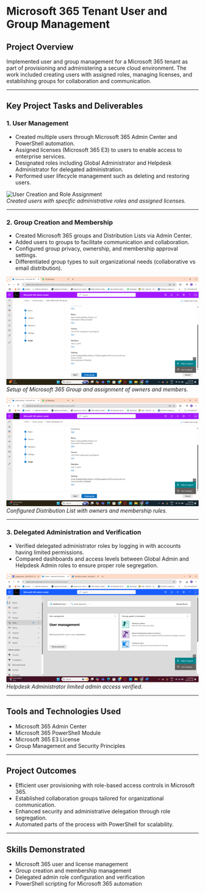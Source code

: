 # Microsoft 365 Tenant User and Group Management

## Project Overview  
Implemented user and group management for a Microsoft 365 tenant as part of provisioning and administering a secure cloud environment. The work included creating users with assigned roles, managing licenses, and establishing groups for collaboration and communication.

---

## Key Project Tasks and Deliverables

### 1. User Management  
- Created multiple users through Microsoft 365 Admin Center and PowerShell automation.  
- Assigned licenses (Microsoft 365 E3) to users to enable access to enterprise services.  
- Designated roles including Global Administrator and Helpdesk Administrator for delegated administration.  
- Performed user lifecycle management such as deleting and restoring users.

![User Creation and Role Assignment](images/user-creation-role-assignment.png)  
*Created users with specific administrative roles and assigned licenses.*

---

### 2. Group Creation and Membership  
- Created Microsoft 365 groups and Distribution Lists via Admin Center.  
- Added users to groups to facilitate communication and collaboration.  
- Configured group privacy, ownership, and membership approval settings.  
- Differentiated group types to suit organizational needs (collaborative vs email distribution).

![Microsoft 365 Group Creation](images/group-creation.png)  
*Setup of Microsoft 365 Group and assignment of owners and members.*

![Distribution List Setup](images/distribution-list-setup.png)  
*Configured Distribution List with owners and membership rules.*

---

### 3. Delegated Administration and Verification  
- Verified delegated administrator roles by logging in with accounts having limited permissions.  
- Compared dashboards and access levels between Global Admin and Helpdesk Admin roles to ensure proper role segregation.

![Delegated Admin Dashboard](images/delegated-admin-dashboard.png)  
*Helpdesk Administrator limited admin access verified.*

---

## Tools and Technologies Used  
- Microsoft 365 Admin Center  
- Microsoft 365 PowerShell Module  
- Microsoft 365 E3 License  
- Group Management and Security Principles  

---

## Project Outcomes  
- Efficient user provisioning with role-based access controls in Microsoft 365.  
- Established collaboration groups tailored for organizational communication.  
- Enhanced security and administrative delegation through role segregation.  
- Automated parts of the process with PowerShell for scalability.

---

## Skills Demonstrated  
- Microsoft 365 user and license management  
- Group creation and membership management  
- Delegated admin role configuration and verification  
- PowerShell scripting for Microsoft 365 automation  
